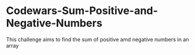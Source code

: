 # Codewars-Sum-Positive-and-Negative-Numbers
This challenge aims to find the sum of positive amd negative numbers in an array
